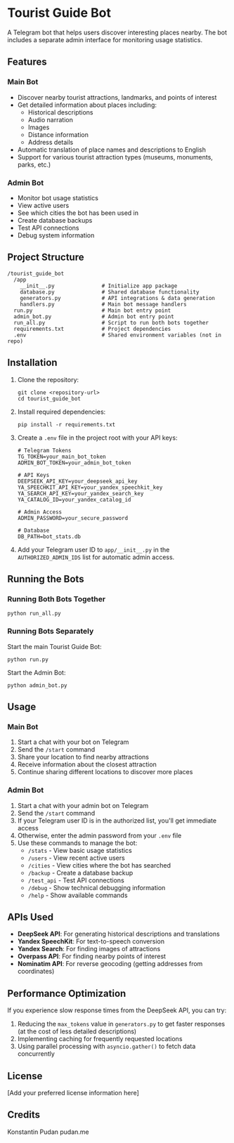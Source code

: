 # Tourist Guide Bot

A Telegram bot that helps users discover interesting places nearby. The bot includes a separate admin interface for monitoring usage statistics.

## Features

### Main Bot
- Discover nearby tourist attractions, landmarks, and points of interest
- Get detailed information about places including:
  - Historical descriptions
  - Audio narration
  - Images
  - Distance information
  - Address details
- Automatic translation of place names and descriptions to English
- Support for various tourist attraction types (museums, monuments, parks, etc.)

### Admin Bot
- Monitor bot usage statistics
- View active users
- See which cities the bot has been used in
- Create database backups
- Test API connections
- Debug system information

## Project Structure

```
/tourist_guide_bot
  /app
    __init__.py               # Initialize app package
    database.py               # Shared database functionality
    generators.py             # API integrations & data generation
    handlers.py               # Main bot message handlers
  run.py                      # Main bot entry point
  admin_bot.py                # Admin bot entry point
  run_all.py                  # Script to run both bots together
  requirements.txt            # Project dependencies
  .env                        # Shared environment variables (not in repo)
```

## Installation

1. Clone the repository:
   ```
   git clone <repository-url>
   cd tourist_guide_bot
   ```

2. Install required dependencies:
   ```
   pip install -r requirements.txt
   ```

3. Create a `.env` file in the project root with your API keys:
   ```
   # Telegram Tokens
   TG_TOKEN=your_main_bot_token
   ADMIN_BOT_TOKEN=your_admin_bot_token

   # API Keys
   DEEPSEEK_API_KEY=your_deepseek_api_key
   YA_SPEECHKIT_API_KEY=your_yandex_speechkit_key
   YA_SEARCH_API_KEY=your_yandex_search_key
   YA_CATALOG_ID=your_yandex_catalog_id

   # Admin Access
   ADMIN_PASSWORD=your_secure_password

   # Database
   DB_PATH=bot_stats.db
   ```

4. Add your Telegram user ID to `app/__init__.py` in the `AUTHORIZED_ADMIN_IDS` list for automatic admin access.

## Running the Bots

### Running Both Bots Together

```
python run_all.py
```

### Running Bots Separately

Start the main Tourist Guide Bot:
```
python run.py
```

Start the Admin Bot:
```
python admin_bot.py
```

## Usage

### Main Bot

1. Start a chat with your bot on Telegram
2. Send the `/start` command
3. Share your location to find nearby attractions
4. Receive information about the closest attraction
5. Continue sharing different locations to discover more places

### Admin Bot

1. Start a chat with your admin bot on Telegram
2. Send the `/start` command
3. If your Telegram user ID is in the authorized list, you'll get immediate access
4. Otherwise, enter the admin password from your `.env` file
5. Use these commands to manage the bot:
   - `/stats` - View basic usage statistics
   - `/users` - View recent active users
   - `/cities` - View cities where the bot has searched
   - `/backup` - Create a database backup
   - `/test_api` - Test API connections
   - `/debug` - Show technical debugging information
   - `/help` - Show available commands

## APIs Used

- **DeepSeek API**: For generating historical descriptions and translations
- **Yandex SpeechKit**: For text-to-speech conversion
- **Yandex Search**: For finding images of attractions
- **Overpass API**: For finding nearby points of interest
- **Nominatim API**: For reverse geocoding (getting addresses from coordinates)

## Performance Optimization

If you experience slow response times from the DeepSeek API, you can try:

1. Reducing the `max_tokens` value in `generators.py` to get faster responses (at the cost of less detailed descriptions)
2. Implementing caching for frequently requested locations
3. Using parallel processing with `asyncio.gather()` to fetch data concurrently

## License

[Add your preferred license information here]

## Credits

Konstantin Pudan pudan.me
